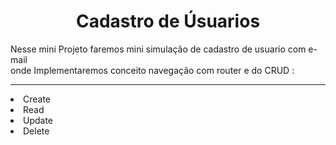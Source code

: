<h1 align="center"> Cadastro de Úsuarios </h1>

<p>
   Nesse mini Projeto faremos mini simulação de cadastro de usuario com e-mail <br>
   onde  Implementaremos conceito navegação com router e do CRUD :
   <hr>
   <li> Create
   <li> Read
   <li> Update
   <li> Delete
</p>
